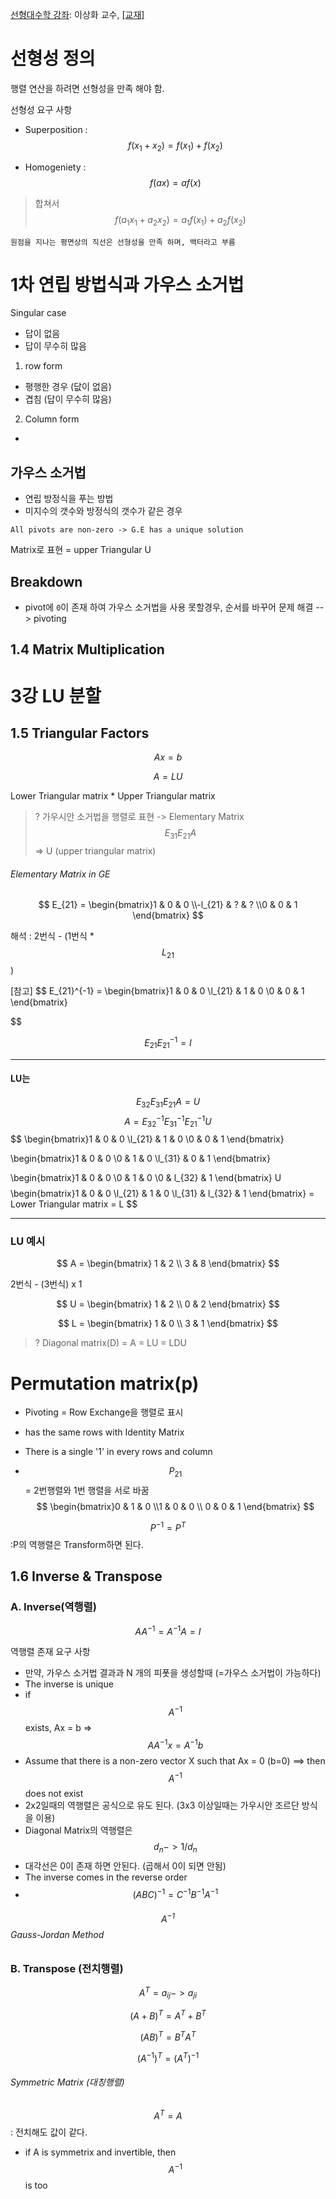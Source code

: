 [선형대수학 강좌](https://www.youtube.com/playlist?list=PLSN_PltQeOyjDGSghAf92VhdMBeaLZWR3): 이상화 교수, [[교재]](http://www.kocw.net/home/search/kemView.do?kemId=977757)


# 선형성 정의

행렬 연산을 하려면 선형성을 만족 해야 함.

선형성 요구 사항
- Superposition : $$f(x_1 + x_2) = f(x_1) + f(x_2) $$

- Homogeniety : $$ f(ax) = a f(x) $$

> 합쳐서 $$ f(a_1 x_1 + a_2 x_2) = a_1 f(x_1) + a_2 f(x_2) $$

`원점을 지나는 평면상의 직선은 선형성을 만족 하며, 백터라고 부름`

# 1차 연립 방법식과 가우스 소거법

Singular case
- 답이 없음
- 답이 무수히 많음

1. row form
- 평행한 경우 (닶이 없음)
- 겹침 (답이 무수히 많음)

2. Column form
-

## 가우스 소거법
- 연립 방정식을 푸는 방법
- 미지수의 갯수와 방정식의 갯수가 같은 경우

`All pivots are non-zero -> G.E has a unique solution`

Matrix로 표현 = upper Triangular U

## Breakdown

- pivot에 `0`이 존재 하여 가우스 소거법을 사용 못할경우, 순서를 바꾸어 문제 해결 --> pivoting 

## 1.4 Matrix Multiplication


# 3강 LU 분할

## 1.5 Triangular Factors

$$ A x = b $$

$$ A = LU $$

Lower Triangular matrix * Upper Triangular matrix

> ? 가우시안 소거법을 행렬로 표현 -> Elementary Matrix $$ E_{31}E_{21} A $$ => U (upper triangular matrix)

###### Elementary Matrix in GE

$$
E_{21} = \begin{bmatrix}1 & 0 & 0 \\-l_{21} & ? & ? \\0 & 0 & 1 \end{bmatrix}
$$

해석 : 2번식 - (1번식 * $$L_{21}$$)



[참고]
$$
E_{21}^{-1} = \begin{bmatrix}1 & 0 & 0 \\l_{21} & 1 & 0 \\0 & 0 & 1 \end{bmatrix}

$$

$$ E_{21}E_{21}^{-1} = I $$

---

#### LU는

$$
E_{32}E_{31}E_{21}A = U
$$
$$
A = E_{32}^{-1}E_{31}^{-1}E_{21}^{-1} U
$$
$$
\begin{bmatrix}1 & 0 & 0 \\l_{21} & 1 & 0 \\0 & 0 & 1 \end{bmatrix}

\begin{bmatrix}1 & 0 & 0 \\0 & 1 & 0 \\l_{31} & 0 & 1 \end{bmatrix}

\begin{bmatrix}1 & 0 & 0 \\0 & 1 & 0 \\0 & l_{32} & 1 \end{bmatrix} U
$$
$$
\begin{bmatrix}1 & 0 & 0 \\l_{21} & 1 & 0 \\l_{31} & l_{32} & 1 \end{bmatrix}
= Lower Triangular matrix = L
$$

---
### LU 예시

$$
A = \begin{bmatrix} 1 & 2 \\ 3 & 8 \end{bmatrix}
$$

2번식 - (3번식) x 1

$$
U = \begin{bmatrix} 1 & 2 \\ 0 & 2 \end{bmatrix}
$$

$$
L = \begin{bmatrix} 1 & 0 \\ 3 & 1 \end{bmatrix}
$$




> ? Diagonal matrix(D) = A = LU = LDU


# Permutation matrix(p)
- Pivoting = Row Exchange을 행렬로 표시

- has the same rows with Identity Matrix
- There is a single '1' in every rows and column


- $$P_{21} $$ = 2번행렬와 1번 행렬을 서로 바꿈
$$
\begin{bmatrix}0 & 1 & 0 \\1 & 0 & 0 \\ 0 & 0 & 1 \end{bmatrix}
$$

$$P^{-1} = P^{T} $$ :P의 역행렬은 Transform하면 된다.


## 1.6 Inverse & Transpose

### A. Inverse(역행렬)

$$ AA^{-1} = A^{-1}A = I $$

역행렬 존재 요구 사항
- 만약, 가우스 소거법 결과과 N 개의 피폿을 생성할때 (=가우스 소거법이 가능하다)
- The inverse is unique
- if $$ A^{-1} $$ exists, Ax = b => $$AA^{-1}x = A^{-1}b $$
- Assume that there is a non-zero vector X such that Ax = 0 (b=0) ==> then $$ A^{-1} $$ does not exist 
- 2x2일때의 역행렬은 공식으로 유도 된다. (3x3 이상일때는 가우시안 조르단 방식을 이용)
- Diagonal Matrix의 역행렬은 $$ d_n -> 1/d_n $$
- 대각선은 0이 존재 하면 안된다. (곱해서 0이 되면 안됨)
- The inverse comes in the reverse order
- $$ (ABC)^{-1} = C^{-1}B^{-1}A^{-1} $$

###### $$A^{-1}$$ Gauss-Jordan Method

### B. Transpose (전치행렬)
$$ A^T = a_{ij} -> a_{ji} $$

$$ (A+B)^T = A^T + B^T$$

$$ (AB)^T = B^TA^T$$

$$(A^{-1})^T = (A^T)^{-1} $$



###### Symmetric Matrix (대칭행렬)
$$ A^T = A $$ : 전치해도 값이 같다.

- if A is symmetrix and invertible, then $$ A^{-1}$$ is too



























